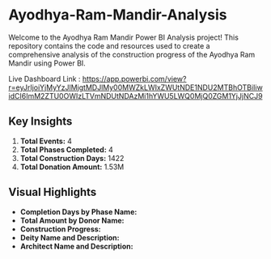 # Ayodhya-Ram-Mandir-Analysis

Welcome to the Ayodhya Ram Mandir Power BI Analysis project! 
This repository contains the code and resources used to create a comprehensive analysis of the construction progress of the Ayodhya Ram Mandir using Power BI.

Live Dashboard Link : https://app.powerbi.com/view?r=eyJrIjoiYjMyYzJlMjgtMDJlMy00MWZkLWIxZWUtNDE1NDU2MTBhOTBiIiwidCI6ImM2ZTU0OWIzLTVmNDUtNDAzMi1hYWU5LWQ0MjQ0ZGM1YjJjNCJ9

## Key Insights

1. **Total Events:** 4
2. **Total Phases Completed:** 4
3. **Total Construction Days:** 1422
4. **Total Donation Amount:** 1.53M

## Visual Highlights

- **Completion Days by Phase Name:**
- **Total Amount by Donor Name:** 
- **Construction Progress:**
- **Deity Name and Description:**
- **Architect Name and Description:**



